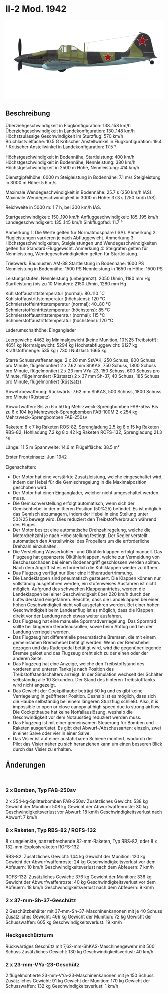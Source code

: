 # Il-2 Mod. 1942

![il2m42](../images/il2m42.png)

## Beschreibung

Überziehgeschwindigkeit in Flugkonfiguration: 138..158 km/h
Überziehgeschwindigkeit in Landekonfiguration: 130..148 km/h
Höchstzulässige Geschwindigkeit im Sturzflug: 570 km/h
Bruchlastvielfache: 10.5 G
Kritischer Anstellwinkel in Flugkonfiguration: 19.4 °
Kritischer Anstellwinkel in Landekonfiguration: 17.5 °

Höchstgeschwindigkeit in Bodennähe, Startleistung: 400 km/h
Höchstgeschwindigkeit in Bodennähe, Nennleistung: 380 km/h
Höchstgeschwindigkeit in 2500 m Höhe, Nennleistung: 414 km/h

Dienstgipfelhöhe: 6000 m
Steigleistung in Bodennähe: 7.1 m/s
Steigleistung in 3000 m Höhe: 5.6 m/s

Maximale Wendegeschwindigkeit in Bodennähe: 25.7 s (250 km/h IAS).
Maximale Wendegeschwindigkeit in 3000 m Höhe: 37.3 s (250 km/h IAS).

Reichweite in 5000 m: 1.7 h, bei 300 km/h IAS.

Startgeschwindigkeit: 150..190 km/h
Anfluggeschwindigkeit: 185..195 km/h
Landegeschwindigkeit: 135..145 km/h
Sinkflugpfad: 11.7 °

Anmerkung 1: Die Werte gelten für Normatmosphäre (ISA).
Anmerkung 2: Flugleistungen varrieren je nach Abfluggewicht.
Anmerkung 3: Höchstgeschwindigkeiten, Steigleistungen und Wendegeschwindigkeiten gelten für Standard-Fluggewicht.
Anmerkung 4: Steigraten gelten für Nennleistung, Wendegeschwindigkeiten gelten für Startleistung.

Triebwerk:
Baumuster: AM-38
Startleistung in Bodennähe: 1600 PS
Nennleistung in Bodennähe: 1500 PS
Nennleistung in 1650 m Höhe: 1500 PS

Leistungsstufen:
Nennleistung (unbegrenzt): 2050 U/min, 1180 mm Hg
Startleistung (bis zu 10 Minuten): 2150 U/min, 1280 mm Hg

Kühlstoffaustrittstemperatur (normal): 80..110 °C
Kühlstoffaustrittstemperatur (höchstens): 120 °C
Schmierstoffeintrittstemperatur (normal): 40..80 °C
Schmierstoffeintrittstemperatur (höchstens): 85 °C
Schmierstoffaustrittstemperatur (normal): 115 °C
Schmierstoffaustrittstemperatur (höchstens): 120 °C

Laderumschalthöhe: Einganglader

Leergewicht: 4462 kg
Minimalgewicht (keine Munition, 10%25 Treibstoff): 4651 kg
Normalgewicht: 5294 kg
Höchstabfluggewicht: 6127 kg
Kraftstoffmenge: 535 kg / 730 l
Nutzlast: 1665 kg

Starre Schusswaffenanlage:
2 x 20 mm SsVAK, 250 Schuss, 800 Schuss pro Minute, flügelmontiert
2 x 7.62 mm ShKAS, 750 Schuss, 1800 Schuss pro Minute, flügelmontiert
2 x 23 mm VYa-23, 150 Schuss, 600 Schuss pro Minute, flügelmontiert (Rüstsatz)
2 x 37 mm Sh-37, 40 Schuss, 185 Schuss pro Minute, flügelmontiert (Rüstsatz)

Abwehrbewaffnung:
Rückwärts: 7.62 mm ShKAS, 500 Schuss, 1800 Schuss pro Minute (Rüstsatz)

Abwurfwaffen:
Bis zu 6 x 50 kg Mehrzweck-Sprengbomben FAB-50sv
Bis zu 6 x 104 kg Mehrzweck-Sprengbomben FAB-100M
2 x 254 kg Mehrzweck-Sprengbomben FAB-250sv

Raketen:
8 x 7 kg Raketen ROS-82, Sprengladung 2.5 kg
8 x 15 kg Raketen RBS-82, Hohlladung 7.2 kg
8 x 42 kg Raketen ROFS-132, Sprengladung 21.3 kg

Länge: 11.5 m
Spannweite: 14.6 m
Flügelfläche: 38.5 m²

Erster Fronteinsatz: Juni 1942

Eigenschaften:
- Der Motor hat eine verstärkte Zusatzleistung, welche eingeschaltet wird, indem der Hebel für die Gemischregelung in die Maximalposition geschoben wird.
- Der Motor hat einen Einganglader, welcher nicht umgeschaltet werden muss.
- Die Gemischverstellung erfolgt automatisch, wenn sich der Gemischhebel in der mittleren Position (50%25) befindet. Es ist möglich das Gemisch abzumagern, indem der Hebel in eine Stellung unter 50%25 bewegt wird. Dies reduziert den Treibstoffverbrauch während des Fluges.
- Der Motor besitzt eine automatische Drehzahlregelung, welche die Motordrehzahl je nach Hebelstellung festlegt. Der Regler verstellt automatisch den Anstellwinkel des Propellers um die erforderliche Drehzahl einzuhalten.
- Die Verstellung Wasserkühler- und Ölkühlerklappen erfolgt manuell. Das Flugzeug hat gepanzerte Ölkühlerklappen, welche zur Vermeidung von Beschussschäden bei einem Bodenangriff geschlossen werden sollten. Nach dem Angriff ist es erforderlich die Kühlklappen wieder zu öffnen.
- Das Flugzeug verfügt nur über eine Höhenrudertrimmung.
- Die Landeklappen sind pneumatisch gesteuert. Die Klappen können nur vollständig ausgefahren werden, ein stufenweises Ausfahren ist nicht möglich. Aufgrund des schwachen Klappenantriebs, werden die Landeklappen bei einer Geschwindigkeit über 220 km/h durch den Luftwiderstand eingefahren. Beachte, dass die Landeklappen bei einer hohen Geschwindigkeit nicht voll ausgefahren werden. Bei einer hohen Geschwindigkeit beim Landeanflug ist es möglich, dass die Klappen direkt vor der Landung noch etwas weiter ausfahren.
- Das Flugzeug hat eine manuelle Spornradverriegelung. Das Spornrad sollte bei längerem Geradeausrollen, sowie beim Abflug und bei der Landung verriegelt werden.
- Das Flugzeug hat differentielle pneumatische Bremsen, die mit einem gemeinsamen Bremshebel betätigt werden. Wenn der Bremshebel gezogen und das Ruderpedal betätigt wird, wird die gegenüberliegende Bremse gelöst und das Flugzeug dreht sich zu der einen oder der anderen Seite.
- Das Flugzeug hat eine Anzeige, welche den Treibstoffstand des vorderen und unteren Tanks je nach Position des Treibstoffstandschalters anzeigt. In der Simulation wechselt der Schalter selbständig alle 10 Sekunden. Der Stand des hinteren Treibstofftanks wird nicht angezeigt. 
- Das Gewicht der Cockpithaube beträgt 50 kg und es gibt keine Verriegelung in geöffneter Position. Deshalb ist es möglich, dass sich die Haube selbständig bei einem längeren Sturzflug schließt. Also, it is impossible to open or close canopy at high speed due to strong airflow. Die Cockpithaube hat keine Notfallauslösung, weshalb die Geschwindigkeit vor dem Notausstieg reduziert werden muss.
- Das Flugzeug ist mit einer gemeinsamen Steuerung für Bomben und Raketen ausgerüstet. Es gibt drei Abwurf-/Abschussarten: einzeln, zwei in einer Salve oder vier in einer Salve.
- Das Visier ist auf einer ausfahrbaren Schiene montiert, wodurch der Pilot das Visier näher zu sich heranziehen kann um einen besseren Blick durch das Visier zu erhalten.

## Änderungen
﻿


### 2 x Bomben, Typ FAB-250sv

2 x 254-kg-Splitterbomben FAB-250sv
Zusätzliches Gewicht: 538 kg
Gewicht der Munition: 508 kg
Gewicht der Abwurfwaffenroste: 30 kg
Geschwindigkeitsverlust vor Abwurf: 18 km/h
Geschwindigkeitsverlust nach Abwurf: 7 km/h﻿


### 8 x Raketen, Typ RBS-82 / ROFS-132

8 x ungelenkte, panzerbrechende 82-mm-Raketen, Typ RBS-82, oder 8 x 132-mm-Explosivraketen ROFS-132

RBS-82:
Zusätzliches Gewicht: 144 kg
Gewicht der Munition: 120 kg
Gewicht der Abwurfwaffenroste: 24 kg
Geschwindigkeitsverlust vor dem Abfeuern: 10 km/h
Geschwindigkeitsverlust nach dem Abfeuern: 7 km/h

ROFS-132:
Zusätzliches Gewicht: 376 kg
Gewicht der Munition: 336 kg
Gewicht der Abwurfwaffenroste: 40 kg
Geschwindigkeitsverlust vor dem Abfeuern: 18 km/h
Geschwindigkeitsverlust nach dem Abfeuern: 9 km/h﻿


### 2 x 37-mm-Sh-37-Geschütz

2 Geschützbehälter mit 37-mm-Sh-37-Maschinenkanonen mit je 40 Schuss
Zusätzliches Gewicht: 466 kg
Gewicht der Munition: 72 kg
Gewicht der Schusswaffen: 605 kg
Geschwindigkeitsverlust: 19 km/h﻿


### Heckgeschützturm

Rückwärtiges Geschütz mit 7,62-mm-ShKAS-Maschinengewehr mit 500 Schuss
Zusätzliches Gewicht: 130 kg
Geschwindigkeitsverlust: 40 km/h﻿


### 2 x 23-mm-VYa-23-Geschütz

2 flügelmontierte 23-mm-VYa-23-Maschinenkanonen mit je 150 Schuss
Zusätzliches Gewicht: 91 kg
Gewicht der Munition: 170 kg
Gewicht der Schusswaffen: 132 kg
Geschwindigkeitsverlust: 1 km/h